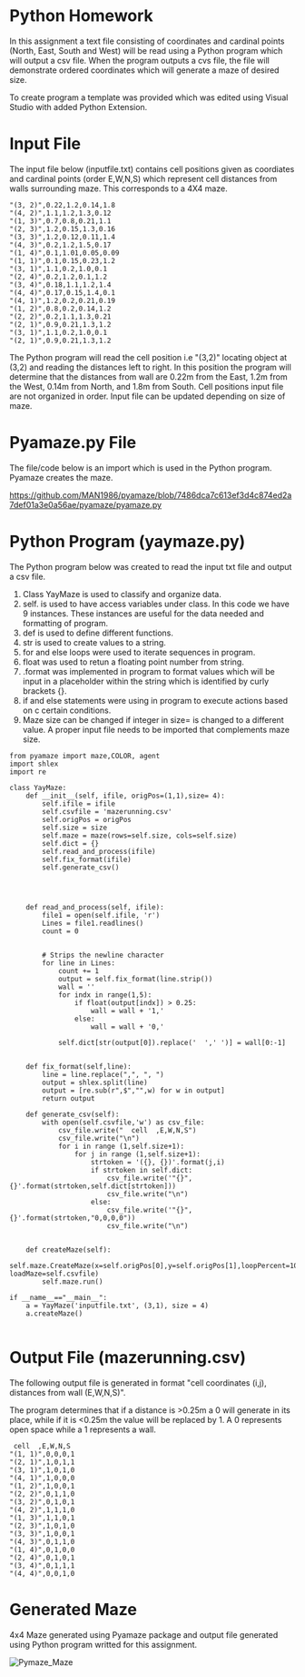 # Python Homework 

In this assignment a text file consisting of coordinates and cardinal points (North, East, South and West) will be read using a Python program which will output a csv file.  When the program outputs a cvs file, the file will demonstrate ordered coordinates which will generate a maze of desired size. 

To create program a template was provided which was edited using Visual Studio with added Python Extension.  


# Input File  
 
 The input file below (inputfile.txt) contains cell positions given as coordiates and cardinal points (order E,W,N,S) which represent cell distances from walls surrounding maze. This corresponds to a 4X4 maze.
 
 
 ```
 "(3, 2)",0.22,1.2,0.14,1.8
"(4, 2)",1.1,1.2,1.3,0.12
"(1, 3)",0.7,0.8,0.21,1.1
"(2, 3)",1.2,0.15,1.3,0.16
"(3, 3)",1.2,0.12,0.11,1.4
"(4, 3)",0.2,1.2,1.5,0.17
"(1, 4)",0.1,1.01,0.05,0.09
"(1, 1)",0.1,0.15,0.23,1.2
"(3, 1)",1.1,0.2,1.0,0.1
"(2, 4)",0.2,1.2,0.1,1.2
"(3, 4)",0.18,1.1,1.2,1.4
"(4, 4)",0.17,0.15,1.4,0.1
"(4, 1)",1.2,0.2,0.21,0.19
"(1, 2)",0.8,0.2,0.14,1.2
"(2, 2)",0.2,1.1,1.3,0.21
"(2, 1)",0.9,0.21,1.3,1.2
"(3, 1)",1.1,0.2,1.0,0.1
"(2, 1)",0.9,0.21,1.3,1.2
 ```

The Python program will read the cell position i.e "(3,2)" locating object at (3,2) and reading the distances left to right.  In this position the program will determine that the distances from wall are 0.22m from the East, 1.2m from the West, 0.14m from North, and 1.8m  from South.  Cell positions input file are not organized in order. Input file can be updated depending on size of maze.  


# Pyamaze.py File


The file/code below is an import which is used in the Python program. Pyamaze creates the maze. 

https://github.com/MAN1986/pyamaze/blob/7486dca7c613ef3d4c874ed2a7def01a3e0a56ae/pyamaze/pyamaze.py


# Python Program (yaymaze.py)

The Python program below was created to read the input txt file and output a csv file.  

  1. Class YayMaze is used to classify and organize data.  
  2. self. is used to have access variables under class. In this code we have 9 
     instances.  These instances are useful for the data needed and formatting of 
     program. 
  3. def is used to define different functions.
  4. str is used to create values to a string.  
  5. for and else loops were used to iterate sequences in program.
  5. float was used to retun a floating point number from string.
  6. .format was implemented in program to format values which will be input in 
     a placeholder within the string which is identified by curly brackets 
     {}. 
  7.  if and else statements were using in program to execute actions based on c
     certain conditions.  
  8.  Maze size can be changed if integer in size= is changed to a different value. 
      A proper input file needs to be imported that complements maze size.  
  
  
  
  
  
```
from pyamaze import maze,COLOR, agent 
import shlex
import re

class YayMaze:
    def __init__(self, ifile, origPos=(1,1),size= 4):  
        self.ifile = ifile
        self.csvfile = 'mazerunning.csv'
        self.origPos = origPos
        self.size = size
        self.maze = maze(rows=self.size, cols=self.size)
        self.dict = {}
        self.read_and_process(ifile)
        self.fix_format(ifile)
        self.generate_csv()
        
        


    def read_and_process(self, ifile):
        file1 = open(self.ifile, 'r')
        Lines = file1.readlines()
        count = 0


        # Strips the newline character
        for line in Lines:
            count += 1
            output = self.fix_format(line.strip())
            wall = ''
            for indx in range(1,5):
                if float(output[indx]) > 0.25:
                    wall = wall + '1,'
                else:
                    wall = wall + '0,'
            
            self.dict[str(output[0]).replace('  ',' ')] = wall[0:-1]
            
   
    def fix_format(self,line):
        line = line.replace(",", ", ")
        output = shlex.split(line)
        output = [re.sub(r",$","",w) for w in output]
        return output

    def generate_csv(self):
        with open(self.csvfile,'w') as csv_file:
            csv_file.write("  cell  ,E,W,N,S")
            csv_file.write("\n")
            for i in range (1,self.size+1):
                for j in range (1,self.size+1):
                    strtoken = '({}, {})'.format(j,i)  
                    if strtoken in self.dict:
                        csv_file.write('"{}",{}'.format(strtoken,self.dict[strtoken]))
                        csv_file.write("\n")
                    else:
                        csv_file.write('"{}",{}'.format(strtoken,"0,0,0,0"))
                        csv_file.write("\n")
                   

    def createMaze(self):
        self.maze.CreateMaze(x=self.origPos[0],y=self.origPos[1],loopPercent=100, loadMaze=self.csvfile)
        self.maze.run()

if __name__=="__main__":
    a = YayMaze('inputfile.txt', (3,1), size = 4)
    a.createMaze()


```


# Output File (mazerunning.csv)

The following output file is generated in format "cell coordinates (i,j), distances from wall (E,W,N,S)".   

The program determines that if a distance is >0.25m a 0 will generate in its place, while if it is <0.25m the value will be replaced by 1. A 0 represents open space while a 1 represents a wall.


```
 cell  ,E,W,N,S
"(1, 1)",0,0,0,1
"(2, 1)",1,0,1,1
"(3, 1)",1,0,1,0
"(4, 1)",1,0,0,0
"(1, 2)",1,0,0,1
"(2, 2)",0,1,1,0
"(3, 2)",0,1,0,1
"(4, 2)",1,1,1,0
"(1, 3)",1,1,0,1
"(2, 3)",1,0,1,0
"(3, 3)",1,0,0,1
"(4, 3)",0,1,1,0
"(1, 4)",0,1,0,0
"(2, 4)",0,1,0,1
"(3, 4)",0,1,1,1
"(4, 4)",0,0,1,0

```

# Generated Maze 

4x4 Maze generated using Pyamaze package and output file generated using Python program writted for this assignment.  

![Pymaze_Maze](https://user-images.githubusercontent.com/93830830/193432790-b8a6b32b-696c-46bb-81f0-449eee7cc7f8.png)
